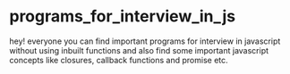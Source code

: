 ﻿# programs_for_interview_in_js
hey! everyone you can find important programs for interview in javascript without using inbuilt functions and also find some important javascript concepts like closures, callback functions and promise etc.
